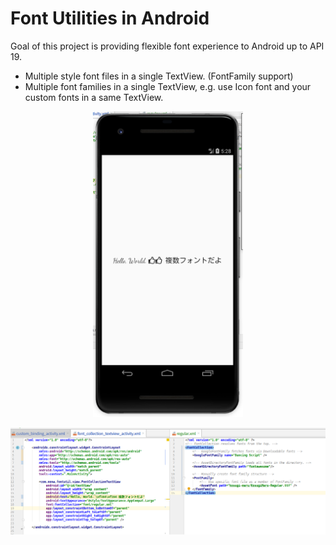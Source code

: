 # Font Utilities in Android

Goal of this project is providing flexible font experience to Android up to API 19.
- Multiple style font files in a single TextView. (FontFamily support)
- Multiple font families in a single TextView, e.g. use Icon font and your custom fonts in a same TextView.

<p align="center">
<img src="https://raw.githubusercontent.com/nonanona/fontutil/master/doc/device_screenshot.png" width="240">
</p>

![code sample](https://raw.githubusercontent.com/nonanona/fontutil/master/doc/codesample.png)
